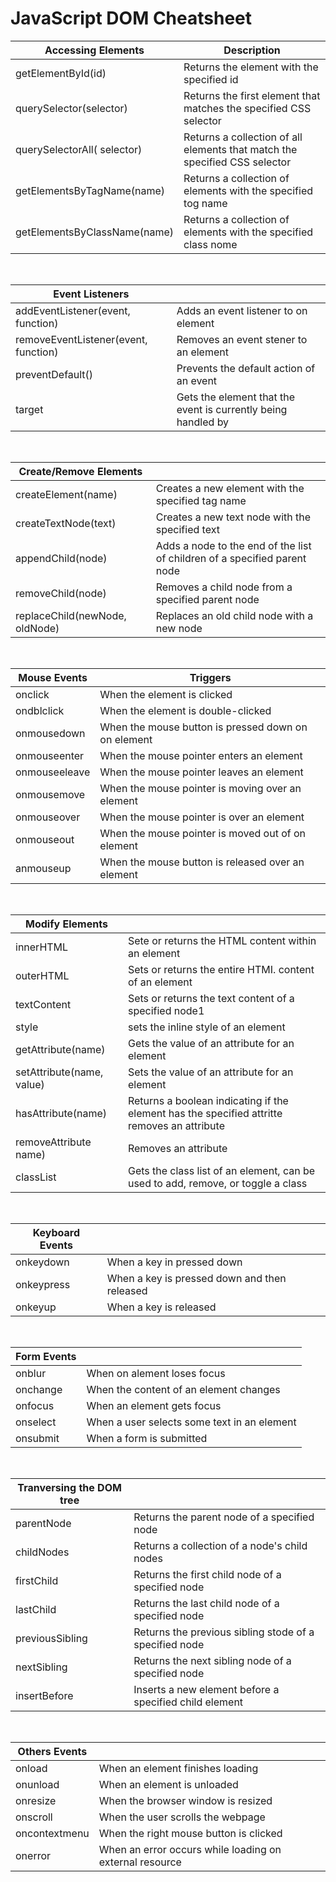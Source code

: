 # JavaScript DOM Cheatsheet

| Accessing Elements                    | Description |
|----------                             |----------|
| getElementById(id)                    | Returns the element with the specified id   |
| querySelector(selector)               | Returns the first element that matches the specified CSS selector  |
| querySelectorAll( selector)           | Returns a collection of all elements that match the specified CSS selector  |
| getElementsByTagName(name)            | Returns a collection of elements with the specified tog name  |
| getElementsByClassName(name)          | Returns a collection of elements with the specified class nome  |

<br/>

| Event Listeners                       |  |
|----------                             |----------|
| addEventListener(event, function)     | Adds an event listener to on element   |
| removeEventListener(event, function)  | Removes an event stener to an element  |
| preventDefault()                      | Prevents the default action of an event   |
| target                                | Gets the element that the event is currently being handled by   |

<br/>

| Create/Remove Elements                |  |
|----------                             |----------|
| createElement(name)                   | Creates a new element with the specified tag name   |
| createTextNode(text)                  | Creates a new text node with the specified text   |
| appendChild(node)                     | Adds a node to the end of the list of children of a specified parent node   |
| removeChild(node)                     | Removes a child node from a specified parent node  |
| replaceChild(newNode, oldNode)        | Replaces an old child node with a new node  |

<br/>

| Mouse Events| Triggers |
|----------                             |----------|
| onclick                               | When the element is clicked   |
| ondblclick                            | When the element is double-clicked   |
| onmousedown                           | When the mouse button is pressed down on on element   |
| onmouseenter                          | When the mouse pointer enters an element   |
| onmouseeleave                         | When the mouse pointer leaves an element  |
| onmousemove                           | When the mouse pointer is moving over an element  |
| onmouseover                           | When the mouse pointer is over an element   |
| onmouseout                            | When the mouse pointer is moved out of on element  |
| anmouseup                             | When the mouse button is released over an element  |

<br/>

| Modify Elements                       |  |
|----------                             |----------|
| innerHTML                             | Sete or returns the HTML content within an element   |
| outerHTML                             | Sets or returns the entire HTMI. content of an element   |
| textContent                           | Sets or returns the text content of a specified node1   |
| style                                 | sets the inline style of an element |
| getAttribute(name)                    | Gets the value of an attribute for an element  |
| setAttribute(name, value)             | Sets the value of an attribute for an element  |
| hasAttribute(name)                    | Returns a boolean indicating if the element has the specified attritte removes an attribute  |
| removeAttribute name)                 |  Removes an attribute  |
| classList                             |  Gets the class list of an element, can be used to add, remove, or toggle a class  |

<br/>

| Keyboard Events                       |  |
|----------                             |----------|
| onkeydown                             |  When a key in pressed down   |
| onkeypress                            |  When a key is pressed down and then released   |
| onkeyup                               |  When a key is released |


<br/>

| Form Events                           |  |
|----------                             |----------|
| onblur                                | When on alement loses focus  |
| onchange                              | When the content of an element changes   |
| onfocus                               | When an element gets focus  |
| onselect                              | When a user selects some text in an element   |
| onsubmit                              | When a form is submitted   |

<br/>

| Tranversing the DOM tree |  |
|----------|----------|
| parentNode  | Returns the parent node of a specified node   |
| childNodes  | Returns a collection of a node's child nodes   |
| firstChild | Returns the first child node of a specified node  |
| lastChild  | Returns the last child node of a specified node  |
| previousSibling   |  Returns the previous sibling stode of a specified node  |
| nextSibling  | Returns the next sibling node of a specified node   |
| insertBefore  | Inserts a new element before a specified child element   |

<br/>

| Others Events |  |
|----------|----------|
| onload | When an element finishes loading   |
| onunload   | When an element is unloaded  |
| onresize   | When the browser window is resized  |
| onscroll  | When the user scrolls the webpage  |
| oncontextmenu   | When the right mouse button is clicked   |
| onerror   | When an error occurs while loading on external resource  |
